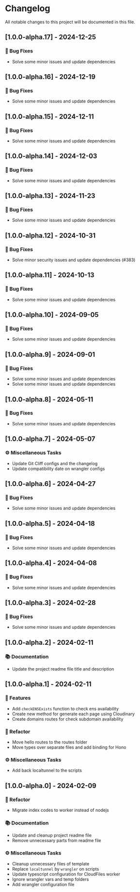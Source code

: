 # Changelog

All notable changes to this project will be documented in this file.

## [1.0.0-alpha.17] - 2024-12-25

### 🐛 Bug Fixes

- Solve some minor issues and update dependencies

## [1.0.0-alpha.16] - 2024-12-19

### 🐛 Bug Fixes

- Solve some minor issues and update dependencies

## [1.0.0-alpha.15] - 2024-12-11

### 🐛 Bug Fixes

- Solve some minor issues and update dependencies

## [1.0.0-alpha.14] - 2024-12-03

### 🐛 Bug Fixes

- Solve some minor issues and update dependencies

## [1.0.0-alpha.13] - 2024-11-23

### 🐛 Bug Fixes

- Solve some minor issues and update dependencies

## [1.0.0-alpha.12] - 2024-10-31

### 🐛 Bug Fixes

- Solve minor security issues and update dependencies  (#383)

## [1.0.0-alpha.11] - 2024-10-13

### 🐛 Bug Fixes

- Solve some minor issues and update dependencies

## [1.0.0-alpha.10] - 2024-09-05

### 🐛 Bug Fixes

- Solve some minor issues and update dependencies

## [1.0.0-alpha.9] - 2024-09-01

### 🐛 Bug Fixes

- Solve some minor issues and update dependencies
- Solve some minor issues and update dependencies

## [1.0.0-alpha.8] - 2024-05-11

### 🐛 Bug Fixes

- Solve some minor issues and update dependencies

## [1.0.0-alpha.7] - 2024-05-07

### ⚙️ Miscellaneous Tasks

- Update Git Cliff configs and the changelog
- Update compatibility date on wrangler configs

## [1.0.0-alpha.6] - 2024-04-27

### 🐛 Bug Fixes

- Solve some minor issues and update dependencies

## [1.0.0-alpha.5] - 2024-04-18

### 🐛 Bug Fixes

- Solve some minor issues and update dependencies

## [1.0.0-alpha.4] - 2024-04-08

### 🐛 Bug Fixes

- Solve some minor issues and update dependencies

## [1.0.0-alpha.3] - 2024-02-28

### 🐛 Bug Fixes

- Solve some minor issues and update dependencies

## [1.0.0-alpha.2] - 2024-02-11

### 📚 Documentation

- Update the  project readme file title and description

## [1.0.0-alpha.1] - 2024-02-11

### 🚀 Features

- Add `checkENSExists` function to check ens availability
- Create new method for generate each page using Cloudinary
- Create domains routes for check subdomain availability

### 🚜 Refactor

- Move hello routes to the routes folder
- Move types over separate files and add binding for Hono

### ⚙️ Miscellaneous Tasks

- Add back localtunnel to the scripts

## [1.0.0-alpha.0] - 2024-02-09

### 🚜 Refactor

- Migrate index codes to worker instead of nodejs

### 📚 Documentation

- Update and cleanup project readme file
- Remove unnecessary parts from readme file

### ⚙️ Miscellaneous Tasks

- Cleanup unnecessary files of template
- Replace `localtunnel` by `wrangler` on scripts
- Update typescript configuration for CloudFiles worker
- Ignore wrangler vars and temp folders
- Add wrangler configuration file

<!-- generated by git-cliff -->
